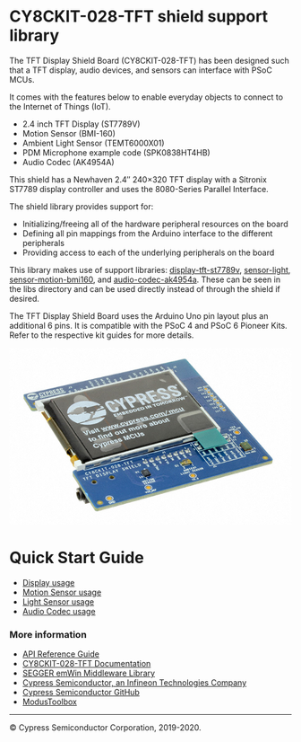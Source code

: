 # CY8CKIT-028-TFT shield support library

The TFT Display Shield Board (CY8CKIT-028-TFT) has been designed such that a TFT display, audio devices, and sensors can interface with PSoC MCUs.

It comes with the features below to enable everyday objects to connect to the Internet of Things (IoT).

* 2.4 inch TFT Display (ST7789V)
* Motion Sensor (BMI-160)
* Ambient Light Sensor (TEMT6000X01)
* PDM Microphone example code (SPK0838HT4HB)
* Audio Codec (AK4954A)

This shield has a Newhaven 2.4″ 240×320 TFT display with a Sitronix ST7789 display controller and uses the 8080-Series Parallel Interface.

The shield library provides support for:
* Initializing/freeing all of the hardware peripheral resources on the board
* Defining all pin mappings from the Arduino interface to the different peripherals
* Providing access to each of the underlying peripherals on the board

This library makes use of support libraries: [display-tft-st7789v](https://github.com/cypresssemiconductorco/display-tft-st7789v), [sensor-light](https://github.com/cypresssemiconductorco/sensor-light), [sensor-motion-bmi160](https://github.com/cypresssemiconductorco/sensor-motion-bmi160), and [audio-codec-ak4954a](https://github.com/cypresssemiconductorco/audio-codec-ak4954a). These can be seen in the libs directory and can be used directly instead of through the shield if desired.

The TFT Display Shield Board uses the Arduino Uno pin layout plus an additional 6 pins. It is compatible with the PSoC 4 and PSoC 6 Pioneer Kits. Refer to the respective kit guides for more details.

![](docs/html/board.png)

# Quick Start Guide

* [Display usage](https://github.com/cypresssemiconductorco/display-tft-st7789v#quick-start)
* [Motion Sensor usage](https://github.com/cypresssemiconductorco/sensor-motion-bmi160#quick-start)
* [Light Sensor usage](https://github.com/cypresssemiconductorco/sensor-light#quick-start)
* [Audio Codec usage](https://github.com/cypresssemiconductorco/audio-codec-ak4954a#quick-start)


### More information

* [API Reference Guide](https://cypresssemiconductorco.github.io/CY8CKIT-028-TFT/html/index.html)
* [CY8CKIT-028-TFT Documentation](https://www.cypress.com/documentation/development-kitsboards/tft-display-shield-board-cy8ckit-028-tft)
* [SEGGER emWin Middleware Library](https://github.com/cypresssemiconductorco/emwin)
* [Cypress Semiconductor, an Infineon Technologies Company](http://www.cypress.com)
* [Cypress Semiconductor GitHub](https://github.com/cypresssemiconductorco)
* [ModusToolbox](https://www.cypress.com/products/modustoolbox-software-environment)

---
© Cypress Semiconductor Corporation, 2019-2020.
